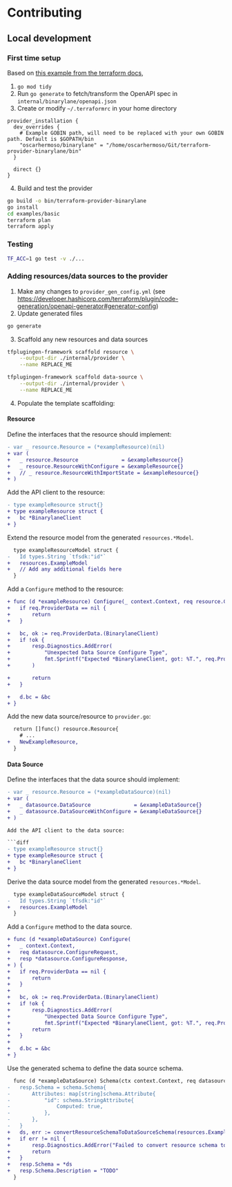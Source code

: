 # Contributing

## Local development

### First time setup

Based on [this example from the terraform docs](https://developer.hashicorp.com/terraform/plugin/code-generation/workflow-example),

1. `go mod tidy`
2. Run `go generate` to fetch/transform the OpenAPI spec in `internal/binarylane/openapi.json`
3. Create or modify `~/.terraformrc` in your home directory

```hcl
provider_installation {
  dev_overrides {
    # Example GOBIN path, will need to be replaced with your own GOBIN path. Default is $GOPATH/bin
    "oscarhermoso/binarylane" = "/home/oscarhermoso/Git/terraform-provider-binarylane/bin"
  }

  direct {}
}
```

4. Build and test the provider

```sh
go build -o bin/terraform-provider-binarylane
go install
cd examples/basic
terraform plan
terraform apply
```

### Testing


```sh
TF_ACC=1 go test -v ./...
```

### Adding resources/data sources to the provider

1. Make any changes to `provider_gen_config.yml` (see https://developer.hashicorp.com/terraform/plugin/code-generation/openapi-generator#generator-config)
2. Update generated files

```sh
go generate
```

3. Scaffold any new resources and data sources

```sh
tfplugingen-framework scaffold resource \
    --output-dir ./internal/provider \
    --name REPLACE_ME
```

```sh
tfplugingen-framework scaffold data-source \
    --output-dir ./internal/provider \
    --name REPLACE_ME
```

4. Populate the template scaffolding:

#### Resource

Define the interfaces that the resource should implement:

```diff
- var _ resource.Resource = (*exampleResource)(nil)
+ var (
+ 	_ resource.Resource              = &exampleResource{}
+ 	_ resource.ResourceWithConfigure = &exampleResource{}
+ 	// _ resource.ResourceWithImportState = &exampleResource{}
+ )
```

Add the API client to the resource:

```diff
- type exampleResource struct{}
+ type exampleResource struct {
+ 	bc *BinarylaneClient
+ }
```

Extend the resource model from the generated `resources.*Model`.

```diff
  type exampleResourceModel struct {
- 	Id types.String `tfsdk:"id"`
+ 	resources.ExampleModel
+   // Add any additional fields here
  }
```

Add a `Configure` method to the resource:

```diff
+ func (d *exampleResource) Configure(_ context.Context, req resource.ConfigureRequest, resp *resource.ConfigureResponse) {
+ 	if req.ProviderData == nil {
+ 		return
+ 	}

+ 	bc, ok := req.ProviderData.(BinarylaneClient)
+ 	if !ok {
+ 		resp.Diagnostics.AddError(
+ 			"Unexpected Data Source Configure Type",
+ 			fmt.Sprintf("Expected *BinarylaneClient, got: %T.", req.ProviderData),
+ 		)

+ 		return
+ 	}

+ 	d.bc = &bc
+ }
```

Add the new data source/resource to `provider.go`:

```diff
  return []func() resource.Resource{
    # ...
+   NewExampleResource,
  }
```

#### Data Source

Define the interfaces that the data source should implement:

```diff
- var _ resource.Resource = (*exampleDataSource)(nil)
+ var (
+ 	_ datasource.DataSource              = &exampleDataSource{}
+ 	_ datasource.DataSourceWithConfigure = &exampleDataSource{}
+ )

Add the API client to the data source:

```diff
- type exampleResource struct{}
+ type exampleResource struct {
+ 	bc *BinarylaneClient
+ }
```

Derive the data source model from the generated `resources.*Model`.

```diff
  type exampleDataSourceModel struct {
- 	Id types.String `tfsdk:"id"`
+ 	resources.ExampleModel
  }
```

Add a `Configure` method to the data source.

```diff
+ func (d *exampleDataSource) Configure(
+   _ context.Context,
+   req datasource.ConfigureRequest,
+   resp *datasource.ConfigureResponse,
+ ) {
+ 	if req.ProviderData == nil {
+ 		return
+ 	}
+
+ 	bc, ok := req.ProviderData.(BinarylaneClient)
+ 	if !ok {
+ 		resp.Diagnostics.AddError(
+ 			"Unexpected Data Source Configure Type",
+ 			fmt.Sprintf("Expected *BinarylaneClient, got: %T.", req.ProviderData))
+ 		return
+ 	}
+
+ 	d.bc = &bc
+ }
```

Use the generated schema to define the data source schema.

```diff
  func (d *exampleDataSource) Schema(ctx context.Context, req datasource.SchemaRequest, resp *datasource.SchemaResponse) {
- 	resp.Schema = schema.Schema{
- 		Attributes: map[string]schema.Attribute{
- 			"id": schema.StringAttribute{
- 				Computed: true,
- 			},
- 		},
- 	}
+   ds, err := convertResourceSchemaToDataSourceSchema(resources.ExampleResourceSchema(ctx))
+ 	if err != nil {
+ 		resp.Diagnostics.AddError("Failed to convert resource schema to data source schema", err.Error())
+ 		return
+ 	}
+ 	resp.Schema = *ds
+ 	resp.Schema.Description = "TODO"
  }
```
